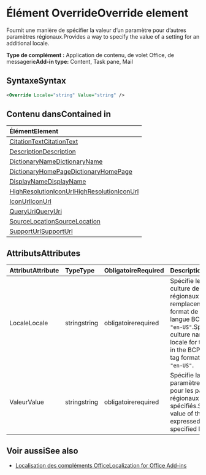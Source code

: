 # <a name="override-element"></a><span data-ttu-id="be76a-101">Élément Override</span><span class="sxs-lookup"><span data-stu-id="be76a-101">Override element</span></span>

<span data-ttu-id="be76a-102">Fournit une manière de spécifier la valeur d’un paramètre pour d’autres paramètres régionaux.</span><span class="sxs-lookup"><span data-stu-id="be76a-102">Provides a way to specify the value of a setting for an additional locale.</span></span>

<span data-ttu-id="be76a-103">**Type de complément :** Application de contenu, de volet Office, de messagerie</span><span class="sxs-lookup"><span data-stu-id="be76a-103">**Add-in type:** Content, Task pane, Mail</span></span>

## <a name="syntax"></a><span data-ttu-id="be76a-104">Syntaxe</span><span class="sxs-lookup"><span data-stu-id="be76a-104">Syntax</span></span>

```XML
<Override Locale="string" Value="string" />
```

## <a name="contained-in"></a><span data-ttu-id="be76a-105">Contenu dans</span><span class="sxs-lookup"><span data-stu-id="be76a-105">Contained in</span></span>

|<span data-ttu-id="be76a-106">**Élément**</span><span class="sxs-lookup"><span data-stu-id="be76a-106">**Element**</span></span>|
|:-----|
|[<span data-ttu-id="be76a-107">CitationText</span><span class="sxs-lookup"><span data-stu-id="be76a-107">CitationText</span></span>](citationtext.md)|
|[<span data-ttu-id="be76a-108">Description</span><span class="sxs-lookup"><span data-stu-id="be76a-108">Description</span></span>](description.md)|
|[<span data-ttu-id="be76a-109">DictionaryName</span><span class="sxs-lookup"><span data-stu-id="be76a-109">DictionaryName</span></span>](dictionaryname.md)|
|[<span data-ttu-id="be76a-110">DictionaryHomePage</span><span class="sxs-lookup"><span data-stu-id="be76a-110">DictionaryHomePage</span></span>](dictionaryhomepage.md)|
|[<span data-ttu-id="be76a-111">DisplayName</span><span class="sxs-lookup"><span data-stu-id="be76a-111">DisplayName</span></span>](displayname.md)|
|[<span data-ttu-id="be76a-112">HighResolutionIconUrl</span><span class="sxs-lookup"><span data-stu-id="be76a-112">HighResolutionIconUrl</span></span>](highresolutioniconurl.md)|
|[<span data-ttu-id="be76a-113">IconUrl</span><span class="sxs-lookup"><span data-stu-id="be76a-113">IconUrl</span></span>](iconurl.md)|
|[<span data-ttu-id="be76a-114">QueryUri</span><span class="sxs-lookup"><span data-stu-id="be76a-114">QueryUri</span></span>](queryuri.md)|
|[<span data-ttu-id="be76a-115">SourceLocation</span><span class="sxs-lookup"><span data-stu-id="be76a-115">SourceLocation</span></span>](sourcelocation.md)|
|[<span data-ttu-id="be76a-116">SupportUrl</span><span class="sxs-lookup"><span data-stu-id="be76a-116">SupportUrl</span></span>](supporturl.md)|

## <a name="attributes"></a><span data-ttu-id="be76a-117">Attributs</span><span class="sxs-lookup"><span data-stu-id="be76a-117">Attributes</span></span>

|<span data-ttu-id="be76a-118">**Attribut**</span><span class="sxs-lookup"><span data-stu-id="be76a-118">**Attribute**</span></span>|<span data-ttu-id="be76a-119">**Type**</span><span class="sxs-lookup"><span data-stu-id="be76a-119">**Type**</span></span>|<span data-ttu-id="be76a-120">**Obligatoire**</span><span class="sxs-lookup"><span data-stu-id="be76a-120">**Required**</span></span>|<span data-ttu-id="be76a-121">**Description**</span><span class="sxs-lookup"><span data-stu-id="be76a-121">**Description**</span></span>|
|:-----|:-----|:-----|:-----|
|<span data-ttu-id="be76a-122">Locale</span><span class="sxs-lookup"><span data-stu-id="be76a-122">Locale</span></span>|<span data-ttu-id="be76a-123">string</span><span class="sxs-lookup"><span data-stu-id="be76a-123">string</span></span>|<span data-ttu-id="be76a-124">obligatoire</span><span class="sxs-lookup"><span data-stu-id="be76a-124">required</span></span>|<span data-ttu-id="be76a-125">Spécifie le nom de culture des paramètres régionaux pour ce remplacement au format de balise de langue BCP 47, comme `"en-US"`.</span><span class="sxs-lookup"><span data-stu-id="be76a-125">Specifies the culture name of the locale for this override in the BCP 47 language tag format, such as  `"en-US"`.</span></span>|
|<span data-ttu-id="be76a-126">Valeur</span><span class="sxs-lookup"><span data-stu-id="be76a-126">Value</span></span>|<span data-ttu-id="be76a-127">string</span><span class="sxs-lookup"><span data-stu-id="be76a-127">string</span></span>|<span data-ttu-id="be76a-128">obligatoire</span><span class="sxs-lookup"><span data-stu-id="be76a-128">required</span></span>|<span data-ttu-id="be76a-129">Spécifie la valeur du paramètre exprimée pour les paramètres régionaux spécifiés.</span><span class="sxs-lookup"><span data-stu-id="be76a-129">Specifies value of the setting expressed for the specified locale.</span></span>|

## <a name="see-also"></a><span data-ttu-id="be76a-130">Voir aussi</span><span class="sxs-lookup"><span data-stu-id="be76a-130">See also</span></span>

- [<span data-ttu-id="be76a-131">Localisation des compléments Office</span><span class="sxs-lookup"><span data-stu-id="be76a-131">Localization for Office Add-ins</span></span>](https://docs.microsoft.com/office/dev/add-ins/develop/localization)
    

